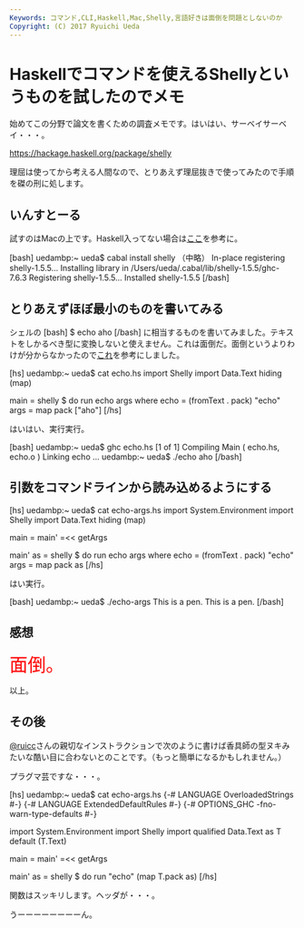 ```yaml
---
Keywords: コマンド,CLI,Haskell,Mac,Shelly,言語好きは面倒を問題としないのか
Copyright: (C) 2017 Ryuichi Ueda
---
```


# Haskellでコマンドを使えるShellyというものを試したのでメモ
始めてこの分野で論文を書くための調査メモです。はいはい、サーベイサーベイ・・・。

<a target="_blank" href="https://hackage.haskell.org/package/shelly">https://hackage.haskell.org/package/shelly</a>

理屈は使ってから考える人間なので、とりあえず理屈抜きで使ってみたので手順を磔の刑に処します。

<!--more-->

<h2>いんすとーる</h2>

試すのはMacの上です。Haskell入ってない場合は<a href="http://blog.ueda.asia/?page_id=2944" target="_blank">ここ</a>を参考に。

[bash]
uedambp:~ ueda$ cabal install shelly
（中略）
In-place registering shelly-1.5.5...
Installing library in /Users/ueda/.cabal/lib/shelly-1.5.5/ghc-7.6.3
Registering shelly-1.5.5...
Installed shelly-1.5.5
[/bash]

<h2>とりあえずほぼ最小のものを書いてみる</h2>

シェルの
[bash]
$ echo aho
[/bash]
に相当するものを書いてみました。テキストをしかるべき型に変換しないと使えません。これは面倒だ。面倒というよりわけが分からなかったので<a target="_blank" href="http://stackoverflow.com/questions/21715781/shelly-convert-string-to-shelly-filepath">これ</a>を参考にしました。

[hs]
uedambp:~ ueda$ cat echo.hs 
import Shelly
import Data.Text hiding (map)

main = shelly $ do run echo args
 where echo = (fromText . pack) &quot;echo&quot;
 args = map pack [&quot;aho&quot;]
[/hs]

はいはい、実行実行。

[bash]
uedambp:~ ueda$ ghc echo.hs 
[1 of 1] Compiling Main ( echo.hs, echo.o )
Linking echo ...
uedambp:~ ueda$ ./echo 
aho
[/bash]


<h2>引数をコマンドラインから読み込めるようにする</h2>

[hs]
uedambp:~ ueda$ cat echo-args.hs 
import System.Environment
import Shelly
import Data.Text hiding (map)

main = main' =&lt;&lt; getArgs

main' as = shelly $ do run echo args
 where echo = (fromText . pack) &quot;echo&quot;
 args = map pack as
[/hs]


はい実行。

[bash]
uedambp:~ ueda$ ./echo-args This is a pen.
This is a pen.
[/bash]

<h2>感想</h2>

<span style="color:red;font-size:32px">面倒。</span>



以上。

<h2>その後</h2>

<a href="https://twitter.com/ruicc" target="_blank">\@ruicc</a>さんの親切なインストラクションで次のように書けば香具師の型ヌキみたいな酷い目に合わないとのことです。（もっと簡単になるかもしれません。）

プラグマ芸ですな・・・。

[hs]
uedambp:~ ueda$ cat echo-args.hs 
{-# LANGUAGE OverloadedStrings #-}
{-# LANGUAGE ExtendedDefaultRules #-}
{-# OPTIONS_GHC -fno-warn-type-defaults #-}

import System.Environment
import Shelly
import qualified Data.Text as T
default (T.Text)

main = main' =&lt;&lt; getArgs

main' as = shelly $ do run &quot;echo&quot; (map T.pack as)
[/hs]

関数はスッキリします。ヘッダが・・・。


うーーーーーーーーん。
